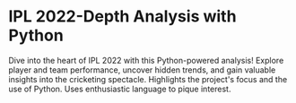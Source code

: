 # IPL 2022-Depth Analysis with Python

Dive into the heart of IPL 2022 with this Python-powered analysis! Explore player and team performance, uncover hidden trends, and gain valuable insights into the cricketing spectacle.
Highlights the project's focus and the use of Python.
Uses enthusiastic language to pique interest.
